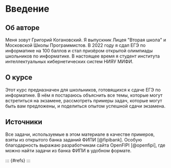 # Введение

## Об авторе

Меня зовут Григорий Когановский. Я выпускник Лицея "Вторая школа" и Московской Школы Программистов. В 2022 году я сдал ЕГЭ по информатике на 100 баллов и стал призёром открытой олимпиады школьников по информатике. В настоящее время я студент института интеллектуальных кибернетических систем НИЯУ МИФИ.

## О курсе

Этот курс предназначен для школьников, готовящихся к сдаче ЕГЭ по информатике. В нём я постараюсь объяснить все темы, которые могут встретиться на экзамене, рассмотреть примеры задач, которые могут быть вам предложены, и поделиться опытом успешной сдачи экзамена.

## Источники

Все задачи, используемые в этом материале в качестве примеров, взяты из открытого банка заданий ФИПИ [@fipibank]. Особую благодарность выражаю разработчикам сайта OpenFIPI [@openfipi], где можно найти задачи из банка ФИПИ в удобном формате.

::: {#refs}
:::
